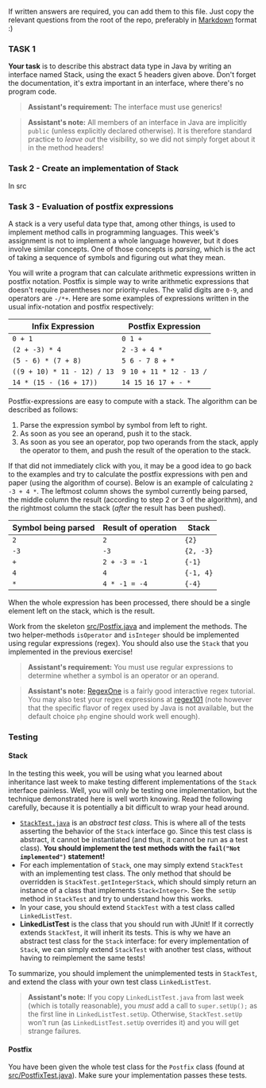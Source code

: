 If written answers are required, you can add them to this file. Just copy the relevant questions from the root of the repo, preferably in [Markdown](https://guides.github.com/features/mastering-markdown/) format :)

### TASK 1
**Your task** is to describe this abstract data type in Java by writing an
interface named Stack, using the exact 5 headers given above. Don't forget the
documentation, it's extra important in an interface, where there's no program
code.

> **Assistant's requirement:** The interface must use generics!

> **Assistant's note:** All members of an interface in Java are implicitly
> `public` (unless explicitly declared otherwise). It is therefore standard
> practice to _leave out_ the visibility, so we did not simply forget about it
> in the method headers!

### Task 2 - Create an implementation of Stack

In src

### Task 3 - Evaluation of postfix expressions
A stack is a very useful data type that, among other things, is used to
implement method calls in programming languages. This week's assignment is not
to implement a whole language however, but it does involve similar concepts.
One of those concepts is _parsing_, which is the act of taking a sequence of
symbols and figuring out what they mean.

You will write a program that can calculate arithmetic expressions written in
postfix notation. Postfix is simple way to write arithmetic expressions that
doesn't require parentheses nor priority-rules. The valid digits are `0-9`, and
operators are `-/*+`. Here are some examples of expressions written in the
usual infix-notation and postfix respectively:

|Infix Expression                 |Postfix Expression
|---------------------------------|---------------------
|`0 + 1`                          |`0 1 +`
|`(2 + -3) * 4`                   |`2 -3 + 4 *`
|`(5 - 6) * (7 + 8)`              |`5 6 - 7 8 + *`
|`((9 + 10) * 11 - 12) / 13`      |`9 10 + 11 * 12 - 13 /`
|`14 * (15 - (16 + 17))`          |`14 15 16 17 + - *`

Postfix-expressions are easy to compute with a stack. The algorithm can be
described as follows:

1. Parse the expression symbol by symbol from left to right.
2. As soon as you see an operand, push it to the stack.
3. As soon as you see an operator, pop two operands from the stack, apply the
   operator to them, and push the result of the operation to the stack.

If that did not immediately click with you, it may be a good idea to go back
to the examples and try to calculate the postfix expressions with pen and paper
(using the algorithm of course). Below is an example of calculating `2 -3 + 4
*`. The leftmost column shows the symbol currently being parsed, the middle
column the result (according to step 2 or 3 of the algorithm), and the rightmost
column the stack (_after_ the result has been pushed).

| Symbol being parsed  | Result of operation   | Stack     |
| -------------------- | --------------------- | -------   |
| `2`                  | `2`                   | `{2}`     |
| `-3`                 | `-3`                  | `{2, -3}` |
| `+`                  | `2 + -3 = -1`         | `{-1}`    |
| `4`                  | `4`                   | `{-1, 4}` |
| `*`                  | `4 * -1 = -4`         | `{-4}`    |

When the whole expression has been processed, there should be a single element
left on the stack, which is the result.

Work from the skeleton [src/Postfix.java](src/Postfix.java) and implement the
methods. The two helper-methods `isOperator` and `isInteger` should be
implemented using regular expressions (regex). You should also use the `Stack`
that you implemented in the previous exercise!

> **Assistant's requirement:** You must use regular expressions to determine
> whether a symbol is an operator or an operand.

> **Assistant's note:** [RegexOne](https://regexone.com/lesson/introduction_abcs)
> is a fairly good interactive regex tutorial. You may also test your regex
> expressions at [regex101](https://regex101.com/) (note however that the
> specific flavor of regex used by Java is not available, but the default choice
> `php` engine should work well enough).

### Testing
#### Stack
In the testing this week, you will be using what you learned about inheritance
last week to make testing different implementations of the `Stack` interface
painless. Well, you will only be testing one implementation, but the technique
demonstrated here is well worth knowing. Read the following carefully, because
it is potentially a bit difficult to wrap your head around.

* [`StackTest.java`](src/StackTest.java) is an _abstract test class_. This is
  where all of the tests asserting the behavior of the `Stack` interface go.
  Since this test class is abstract, it cannot be instantiated (and thus, it
  cannot be run as a test class). **You should implement the test methods
  with the `fail("Not implemented")` statement!**
* For each implementation of `Stack`, one may simply extend `StackTest` with an
  implementing test class. The only method that should be overridden is
  `StackTest.getIntegerStack`, which should simply return an instance of a
  class that implements `Stack<Integer>`. See the `setUp` method in
  `StackTest` and try to understand how this works.
* In your case, you should extend `StackTest` with a test class called
  `LinkedListTest`.
* **LinkedListTest** is the class that you should run with JUnit! If it
  correctly extends `StackTest`, it will inherit its tests. This is why we have
  an abstract test class for the `Stack` interface: for every implementation of
  `Stack`, we can simply extend `StackTest` with another test class, without
  having to reimplement the same tests!

To summarize, you should implement the unimplemented tests in `StackTest`, and
extend the class with your own test class `LinkedListTest`.

> **Assistant's note:** If you copy `LinkedListTest.java` from last week (which
> is totally reasonable), you _must_ add a call to `super.setUp();` as the
> first line in `LinkedListTest.setUp`. Otherwise, `StackTest.setUp` won't run
> (as `LinkedListTest.setUp` overrides it) and you will get strange failures.

#### Postfix
You have been given the whole test class for the `Postfix` class (found at
[src/PostfixTest.java](src/PostfixTest.java)). Make sure your implementation
passes these tests.
